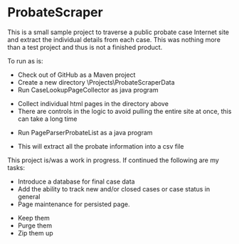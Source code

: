 # ProbateScraper

This is a small sample project to traverse a public probate case Internet site and
extract the individual details from each case. This was nothing more than a test project
and thus is not a finished product. 

To run as is:
* Check out of GitHub as a Maven project
* Create a new directory \Projects\ProbateScraperData
* Run CaseLookupPageCollector as java program
- Collect individual html pages in the directory above
- There are controls in the logic to avoid pulling the entire site at once, this can take a long time
* Run PageParserProbateList as a java program
- This will extract all the probate information into a csv file

This project is/was a work in progress. If continued the following are my tasks:
* Introduce a database for final case data
* Add the ability to track new and/or closed cases or case status in general
* Page maintenance for persisted page. 
- Keep them
- Purge them
- Zip them up
